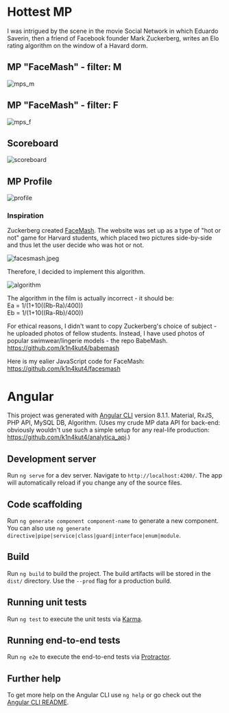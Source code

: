 # Hottest MP

I was intrigued by the scene in the movie Social Network in which Eduardo Saverin, then a friend of Facebook founder Mark Zuckerberg, writes an Elo rating algorithm on the window of a Havard dorm.  

## MP "FaceMash" - filter: M
![mps_m](./readme_imgs/mps_m.png)

## MP "FaceMash" - filter: F
![mps_f](./readme_imgs/mps_f.png)

## Scoreboard
![scoreboard](./readme_imgs/scoreboard.png)

## MP Profile
![profile](./readme_imgs/profile.png)

### Inspiration

Zuckerberg created <a href="https://en.wikipedia.org/wiki/History_of_Facebook">FaceMash</a>. The website was set up as a type of "hot or not" game for Harvard students, which placed two pictures side-by-side and thus let the user decide who was hot or not.    

![facesmash.jpeg](./readme_imgs/facesmash.jpeg)    

Therefore, I decided to implement this algorithm.

![algorithm](./readme_imgs/elo.gif)  

The algorithm in the film is actually incorrect - it should be:  
Ea = 1/(1+10((Rb-Ra)/400))   
Eb = 1/(1+10((Ra-Rb)/400)) 

For ethical reasons, I didn't want to copy Zuckerberg's choice of subject - he uploaded photos of fellow students. Instead, I have used photos of popular swimwear/lingerie models - the repo BabeMash. <a href="https://github.com/k1n4kut4/facesmash">https://github.com/k1n4kut4/babemash</a> 
  
Here is my ealier JavaScript code for FaceMash: <a href="https://github.com/k1n4kut4/facesmash">https://github.com/k1n4kut4/facesmash</a>   

# Angular

This project was generated with [Angular CLI](https://github.com/angular/angular-cli) version 8.1.1. Material, RxJS, PHP API, MySQL DB, Algorithm. (Uses my crude MP data API for back-end: obviously wouldn't use such a simple setup for any real-life production: <a  href="https://github.com/k1n4kut4/analytica_api">https://github.com/k1n4kut4/analytica_api</a>.)

## Development server

Run `ng serve` for a dev server. Navigate to `http://localhost:4200/`. The app will automatically reload if you change any of the source files.

## Code scaffolding

Run `ng generate component component-name` to generate a new component. You can also use `ng generate directive|pipe|service|class|guard|interface|enum|module`.

## Build

Run `ng build` to build the project. The build artifacts will be stored in the `dist/` directory. Use the `--prod` flag for a production build.

## Running unit tests

Run `ng test` to execute the unit tests via [Karma](https://karma-runner.github.io).

## Running end-to-end tests

Run `ng e2e` to execute the end-to-end tests via [Protractor](http://www.protractortest.org/).

## Further help

To get more help on the Angular CLI use `ng help` or go check out the [Angular CLI README](https://github.com/angular/angular-cli/blob/master/README.md).
